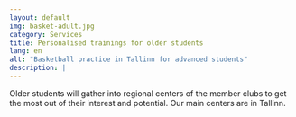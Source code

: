 ```yaml
---
layout: default
img: basket-adult.jpg
category: Services
title: Personalised trainings for older students
lang: en
alt: "Basketball practice in Tallinn for advanced students"
description: |
---
```

Older students will gather into regional centers of the member clubs to get the most out of their interest and potential. Our main centers are in Tallinn.